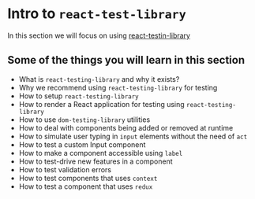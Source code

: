 # Intro to `react-test-library`

In this section we will focus on using [react-testin-library](https://testing-library.com/docs/react-testing-library/intro)

## Some of the things you will learn in this section

- What is `react-testing-library` and why it exists?
- Why we recommend using `react-testing-library` for testing
- How to setup `react-testing-library`
- How to render a React application for testing using `react-testing-library`
- How to use `dom-testing-library` utilities
- How to deal with components being added or removed at runtime
- How to simulate user typing in `input` elements without the need of `act`
- How to test a custom Input component
- How to make a component accessible using `label`
- How to test-drive new features in a component
- How to test validation errors
- How to test components that uses `context`
- How to test a component that uses `redux`
